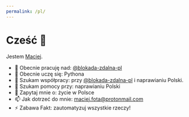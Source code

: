 ```yaml
---
permalink: /pl/
---
```


# Cześć <span aria-label="macha ręka" role="img">👋</span>

Jestem <a href="https://github.com/macij-fota-1976">Maciej</a>.

- 🔭 Obecnie pracuję nad: <a href="https://github.com/blokada-zdalna-pl" title="blokada-zdalna-pl">@blokada-zdalna-pl</a>
- 🌱 Obecnie uczę się: Pythona
- 👯 Szukam współpracy: przy <a href="https://github.com/blokada-zdalna-pl" title="blokada-zdalna-pl">@blokada-zdalna-pl</a> i naprawianiu Polski.
- 🤔 Szukam pomocy przy: naprawianiu Polski
- 💬 Zapytaj mnie o: życie w Polsce
- 📫 Jak dotrzeć do mnie: [maciej.fota@protonmail.com](mailto:maciej.fota@protonmail.com)
- ⚡ Zabawa Fakt: zautomatyzuj wszystkie rzeczy!

